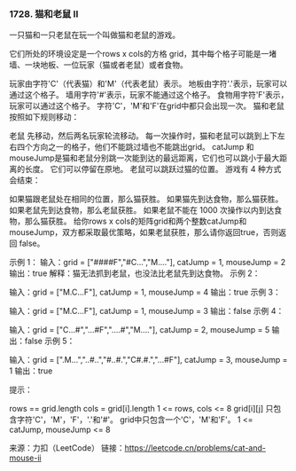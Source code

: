 ### 1728. 猫和老鼠 II


一只猫和一只老鼠在玩一个叫做猫和老鼠的游戏。

它们所处的环境设定是一个rows x cols的方格 grid，其中每个格子可能是一堵墙、一块地板、一位玩家（猫或者老鼠）或者食物。

玩家由字符'C'（代表猫）和'M'（代表老鼠）表示。
地板由字符'.'表示，玩家可以通过这个格子。
墙用字符'#'表示，玩家不能通过这个格子。
食物用字符'F'表示，玩家可以通过这个格子。
字符'C'，'M'和'F'在grid中都只会出现一次。
猫和老鼠按照如下规则移动：

老鼠 先移动，然后两名玩家轮流移动。
每一次操作时，猫和老鼠可以跳到上下左右四个方向之一的格子，他们不能跳过墙也不能跳出grid。
catJump 和mouseJump是猫和老鼠分别跳一次能到达的最远距离，它们也可以跳小于最大距离的长度。
它们可以停留在原地。
老鼠可以跳跃过猫的位置。
游戏有 4 种方式会结束：

如果猫跟老鼠处在相同的位置，那么猫获胜。
如果猫先到达食物，那么猫获胜。
如果老鼠先到达食物，那么老鼠获胜。
如果老鼠不能在 1000 次操作以内到达食物，那么猫获胜。
给你rows x cols的矩阵grid和两个整数catJump和mouseJump，双方都采取最优策略，如果老鼠获胜，那么请你返回true，否则返回 false。



示例 1：
输入：grid = ["####F","#C...","M...."], catJump = 1, mouseJump = 2
输出：true
解释：猫无法抓到老鼠，也没法比老鼠先到达食物。
示例 2：



输入：grid = ["M.C...F"], catJump = 1, mouseJump = 4
输出：true
示例 3：

输入：grid = ["M.C...F"], catJump = 1, mouseJump = 3
输出：false
示例 4：

输入：grid = ["C...#","...#F","....#","M...."], catJump = 2, mouseJump = 5
输出：false
示例 5：

输入：grid = [".M...","..#..","#..#.","C#.#.","...#F"], catJump = 3, mouseJump = 1
输出：true


提示：

rows == grid.length
cols = grid[i].length
1 <= rows, cols <= 8
grid[i][j] 只包含字符'C'，'M'，'F'，'.'和'#'。
grid中只包含一个'C'，'M'和'F'。
1 <= catJump, mouseJump <= 8

来源：力扣（LeetCode）
链接：https://leetcode.cn/problems/cat-and-mouse-ii
